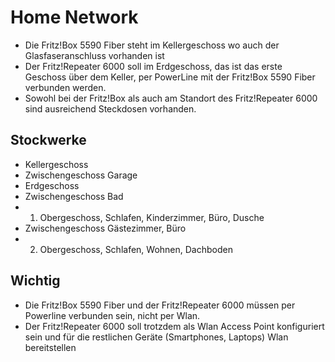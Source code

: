 # Home Network

- Die Fritz!Box 5590 Fiber steht im Kellergeschoss wo auch der Glasfaseranschluss vorhanden ist
- Der Fritz!Repeater 6000 soll im Erdgeschoss, das ist das erste Geschoss über dem Keller, per PowerLine mit der Fritz!Box 5590 Fiber verbunden werden.
- Sowohl bei der Fritz!Box als auch am Standort des Fritz!Repeater 6000 sind ausreichend Steckdosen vorhanden.

## Stockwerke
- Kellergeschoss
- Zwischengeschoss Garage
- Erdgeschoss
- Zwischengeschoss Bad
- 1. Obergeschoss, Schlafen, Kinderzimmer, Büro, Dusche
- Zwischengeschoss Gästezimmer, Büro
- 2. Obergeschoss, Schlafen, Wohnen, Dachboden

## Wichtig
- Die Fritz!Box 5590 Fiber und der Fritz!Repeater 6000 müssen per Powerline verbunden sein, nicht per Wlan.
- Der Fritz!Repeater 6000 soll trotzdem als Wlan Access Point konfiguriert sein und für die restlichen Geräte (Smartphones, Laptops) Wlan bereitstellen

